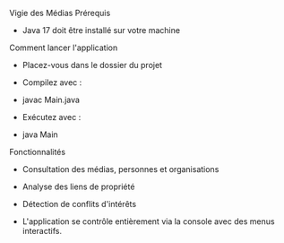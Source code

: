 Vigie des Médias
Prérequis

- Java 17 doit être installé sur votre machine

Comment lancer l'application

- Placez-vous dans le dossier du projet

- Compilez avec :
- javac Main.java

- Exécutez avec :
- java Main

Fonctionnalités

-  Consultation des médias, personnes et organisations

-  Analyse des liens de propriété
-  Détection de conflits d'intérêts
-  L'application se contrôle entièrement via la console avec des menus interactifs.
